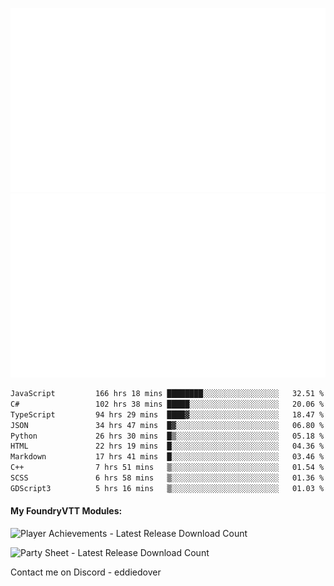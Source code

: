 
![](https://raw.githubusercontent.com/eddiedover/ghstats/master/generated/overview.svg)
![](https://raw.githubusercontent.com/eddiedover/ghstats/master/generated/languages.svg)

<!--START_SECTION:waka-->

```txt
JavaScript         166 hrs 18 mins ████████░░░░░░░░░░░░░░░░░   32.51 %
C#                 102 hrs 38 mins █████░░░░░░░░░░░░░░░░░░░░   20.06 %
TypeScript         94 hrs 29 mins  ████▓░░░░░░░░░░░░░░░░░░░░   18.47 %
JSON               34 hrs 47 mins  █▓░░░░░░░░░░░░░░░░░░░░░░░   06.80 %
Python             26 hrs 30 mins  █▒░░░░░░░░░░░░░░░░░░░░░░░   05.18 %
HTML               22 hrs 19 mins  █░░░░░░░░░░░░░░░░░░░░░░░░   04.36 %
Markdown           17 hrs 41 mins  █░░░░░░░░░░░░░░░░░░░░░░░░   03.46 %
C++                7 hrs 51 mins   ▒░░░░░░░░░░░░░░░░░░░░░░░░   01.54 %
SCSS               6 hrs 58 mins   ▒░░░░░░░░░░░░░░░░░░░░░░░░   01.36 %
GDScript3          5 hrs 16 mins   ▒░░░░░░░░░░░░░░░░░░░░░░░░   01.03 %
```

<!--END_SECTION:waka-->

#### My FoundryVTT Modules:

  ![Player Achievements - Latest Release Download Count](https://img.shields.io/badge/dynamic/json?label=Player%20Achievements%20-%20Downloads@latest&query=assets%5B1%5D.download_count&url=https%3A%2F%2Fapi.github.com%2Frepos%2FEddieDover%2Ffvtt-player-achievements%2Freleases%2Flatest)

  ![Party Sheet - Latest Release Download Count](https://img.shields.io/badge/dynamic/json?label=Party%20Sheet%20-%20Downloads@latest&query=assets%5B1%5D.download_count&url=https%3A%2F%2Fapi.github.com%2Frepos%2FEddieDover%2Ffvtt-party-sheet%2Freleases%2Flatest)

<a rel="me" href="https://techhub.social/@EddieDover"></a>

Contact me on Discord - eddiedover

